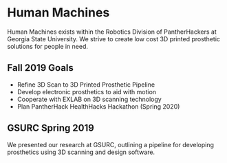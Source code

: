 # Human Machines
Human Machines exists within the Robotics Division of PantherHackers at Georgia State University. We strive to create low cost 3D printed prosthetic solutions for people in need.

## Fall 2019 Goals
- Refine 3D Scan to 3D Printed Prosthetic Pipeline
- Develop electronic prosthetics to aid with motion
- Cooperate with EXLAB on 3D scanning technology
- Plan PantherHack HealthHacks Hackathon (Spring 2020)

## GSURC Spring 2019
We presented our research at GSURC, outlining a pipeline for developing prosthetics using 3D scanning and design software.
